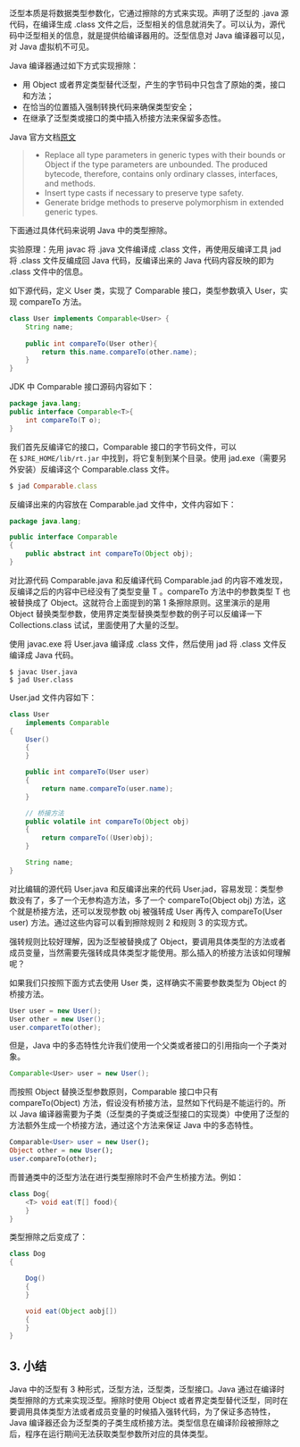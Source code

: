 
泛型本质是将数据类型参数化，它通过擦除的方式来实现。声明了泛型的 .java 源代码，在编译生成 .class 文件之后，泛型相关的信息就消失了。可以认为，源代码中泛型相关的信息，就是提供给编译器用的。泛型信息对 Java 编译器可以见，对 Java 虚拟机不可见。

Java 编译器通过如下方式实现擦除：

-   用 Object 或者界定类型替代泛型，产生的字节码中只包含了原始的类，接口和方法；
-   在恰当的位置插入强制转换代码来确保类型安全；
-   在继承了泛型类或接口的类中插入桥接方法来保留多态性。

Java 官方文档[原文](https://docs.oracle.com/javase/tutorial/java/generics/erasure.html)

> -   Replace all type parameters in generic types with their bounds or Object if the type parameters are unbounded. The produced bytecode, therefore, contains only ordinary classes, interfaces, and methods.
> -   Insert type casts if necessary to preserve type safety.
> -   Generate bridge methods to preserve polymorphism in extended generic types.

下面通过具体代码来说明 Java 中的类型擦除。

实验原理：先用 javac 将 .java 文件编译成 .class 文件，再使用反编译工具 jad 将 .class 文件反编成回 Java 代码，反编译出来的 Java 代码内容反映的即为 .class 文件中的信息。

如下源代码，定义 User 类，实现了 Comparable 接口，类型参数填入 User，实现 compareTo 方法。

```java
class User implements Comparable<User> {
    String name;
	
    public int compareTo(User other){
        return this.name.compareTo(other.name);
    }
}
```

JDK 中 Comparable 接口源码内容如下：

```java
package java.lang;
public interface Comparable<T>{
    int compareTo(T o);
}
```

我们首先反编译它的接口，Comparable 接口的字节码文件，可以在 `$JRE_HOME/lib/rt.jar` 中找到，将它复制到某个目录。使用 jad.exe（需要另外安装）反编译这个 Comparable.class 文件。

```ruby
$ jad Comparable.class
```

反编译出来的内容放在 Comparable.jad 文件中，文件内容如下：

```java
package java.lang;

public interface Comparable
{
    public abstract int compareTo(Object obj);
}
```

对比源代码 Comparable.java 和反编译代码 Comparable.jad 的内容不难发现，反编译之后的内容中已经没有了类型变量 T 。compareTo 方法中的参数类型 T 也被替换成了 Object。这就符合上面提到的第 1 条擦除原则。这里演示的是用 Object 替换类型参数，使用界定类型替换类型参数的例子可以反编译一下 Collections.class 试试，里面使用了大量的泛型。

使用 javac.exe 将 User.java 编译成 .class 文件，然后使用 jad 将 .class 文件反编译成 Java 代码。

```shell
$ javac User.java
$ jad User.class
```

User.jad 文件内容如下：

```java
class User
    implements Comparable
{
    User()
    {
    }

    public int compareTo(User user)
    {
        return name.compareTo(user.name);
    }

    // 桥接方法
    public volatile int compareTo(Object obj)
    {
        return compareTo((User)obj);
    }

    String name;
}

```

对比编辑的源代码 User.java 和反编译出来的代码 User.jad，容易发现：类型参数没有了，多了一个无参构造方法，多了一个 compareTo(Object obj) 方法，这个就是桥接方法，还可以发现参数 obj 被强转成 User 再传入 compareTo(User user) 方法。通过这些内容可以看到擦除规则 2 和规则 3 的实现方式。

强转规则比较好理解，因为泛型被替换成了 Object，要调用具体类型的方法或者成员变量，当然需要先强转成具体类型才能使用。那么插入的桥接方法该如何理解呢？

如果我们只按照下面方式去使用 User 类，这样确实不需要参数类型为 Object 的桥接方法。

```java
User user = new User();
User other = new User();
user.comparetTo(other);
```

但是，Java 中的多态特性允许我们使用一个父类或者接口的引用指向一个子类对象。

```java
Comparable<User> user = new User();
```

而按照 Object 替换泛型参数原则，Comparable 接口中只有 compareTo(Object) 方法，假设没有桥接方法，显然如下代码是不能运行的。所以 Java 编译器需要为子类（泛型类的子类或泛型接口的实现类）中使用了泛型的方法额外生成一个桥接方法，通过这个方法来保证 Java 中的多态特性。

```sql
Comparable<User> user = new User();
Object other = new User();
user.compareTo(other);
```

而普通类中的泛型方法在进行类型擦除时不会产生桥接方法。例如：

```java
class Dog{
    <T> void eat(T[] food){
    }
}
```

类型擦除之后变成了：

```java
class Dog
{

    Dog()
    {
    }

    void eat(Object aobj[])
    {
    }
}
```

## 3. 小结

Java 中的泛型有 3 种形式，泛型方法，泛型类，泛型接口。Java 通过在编译时类型擦除的方式来实现泛型。擦除时使用 Object 或者界定类型替代泛型，同时在要调用具体类型方法或者成员变量的时候插入强转代码，为了保证多态特性，Java 编译器还会为泛型类的子类生成桥接方法。类型信息在编译阶段被擦除之后，程序在运行期间无法获取类型参数所对应的具体类型。